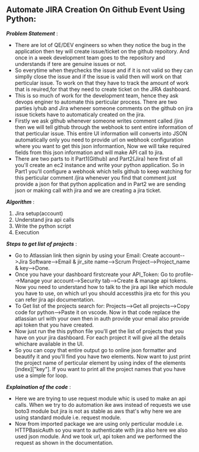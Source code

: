 ## Automate JIRA Creation On Github Event Using Python:

***Problem Statement*** :
- There are lot of QE/DEV engineers so when they notice the bug in the application then tey will create issue/ticket on the github repoitory. And once in a week development team goes to the repository and understands if tere are genuine issues or not.
- So everytime when theychecks the issue and if it is not valid so they can simplly close the issue and if the issue is valid then will work on that perticular issue. To work on that they have to track the amount of work that is reuired,for that they need to create ticket on the JIRA dashboard.
- This is so much of work for the development team, hence they ask devops enginer to automate this perticular process. There are two parties iyhub and Jira wheneer someone comments on the github on jira issue tickets have to automaticaly created on the jira.
- Firstly we ask github whenever someone writes comment called /jira then we will tell github through the webhook to sent entire information of that perticular issue. This entire UI information will converts into JSON automatically only you need to provide url on webhook configuration where you want to get this json informantion, Now we will take required fields from this json information and will make API call to jira.
- There are two parts to it Part1(Github) and Part2(Jira) here first of all you'll create an ec2 instance and write your python application. So in Part1 you'll configure a webhook which tells github to keep watching for this perticular comment /jira whenever you find that comment just provide a json for that python application and in Part2 we are sending json or making call with jira and we are creating a jira ticket.

***Algorithm*** :
1. Jira setup(account)
2. Understand jira api calls
3. Write the python script
4. Execution

***Steps to get list of projects*** : 
- Go to Atlassian link then signin by using your Email: Create account-->Jira Software-->Email & jir_site name-->Scrum Project-->Project_name & key-->Done.
- Once you have your dashboard firstcreate your API_Token: Go to profile-->Manage your account-->Security tab-->Create & manage api tokens. Now you need to understand how to talk to the jira api like which module you have to use, on which url you should accessthis jira etc for this you can refer jira api documentation.
- To Get list of the projects search for: Projects-->Get all projects-->Copy code for python-->Paste it on vscode. Now in that code replace the atlassian url with your own then in auth provide your email also provide api token that you have created.
- Now just run the this python file you'll get the list of projects that you have on your jira dashboard. For each project it will give all the details whichare available in the UI.
- So you can copy that entire output go to online json formatter and beautify it and you'll find you have two elements. Now want to just print the project name of perticular element by using index of the elements [index]["key"]. If you want to print all the project names that you have use a simple for loop.

***Explaination of the code*** :
- Here we are trying to use request module whic is used to make an api calls. When we try to do automation ike aws instead of requests we use boto3 module but jira is not as stable as aws that's why here we are using standard module i.e. request module.
- Now from imported package we are using only perticular module i.e. HTTPBasicAuth so you want to authenticate with jira also here we also used json module. And we took url, api token and we performed the request as shown in the documentation.

